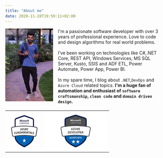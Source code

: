 ```yaml
---
title: "About me"
date: 2020-11-28T19:59:11+02:00
---
```

<style>
   .avatar{
        float: left;
        margin: 0 15px 15px 0;
        width: 30%;
    }
    #certificats{
        table-layout: fixed;
        width:100%;
        margin: 20px 0px;
    }
    #certificats td{
        vertical-align:top;
    }

    #contact{
        font-size: 6em;
        text-align: center;
    }
</style>



<img class="avatar" src="author.jpg">

I'm a passionate software developer with over 3 years of professional experience. Love to code and design algorithms for real world problems.
</br></br>
I’ve been working on technologies like C#,.NET Core, REST API, Windows Services, MS SQL Server, Kusto, SSIS and ADF ETL, Power Automate, Power App, Power BI.
<br/><br/>
In my spare time, I blog about `.NET`,`DevOps` and `Azure Cloud` related topics. __I'm a huge fan of automation and enthusiast of `software craftsmanship`, `clean code` and `domain driven design`.__ 


<div id="contact">
<a href="" id="mailaddress"><i class="fa fa-envelope-square"></i></a>
<a href="https://twitter.com/hiray_raj"><i class="fa fa-twitter"></i></a>
<a href="https://www.linkedin.com/in/rajendra-hiray-aa137010b/"><i class="fa fa-linkedin"></i></a>
</div>


<table id="certificats">
<tr>
<td><img src="AZ-900.png"/></td>
<td><img src="AZ-203.jpg"/></td>
</tr>
</table>

<script>
document.addEventListener("DOMContentLoaded", function(){
    $("#mailaddress").attr("href", "mailto:" + "raj.hiray" + "@outlook" + ".com");
});
</script>





